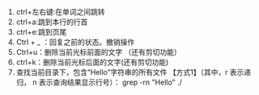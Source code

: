 1. ctrl+左右键:在单词之间跳转
2. ctrl+a:跳到本行的行首
3. ctrl+e:跳到页尾
4. Ctrl + _ ：回复之前的状态。撤销操作
5. Ctrl+u：删除当前光标前面的文字 （还有剪切功能）
6. ctrl+k：删除当前光标后面的文字(还有剪切功能)
7. 查找当前目录下，包含“Hello”字符串的所有文件
   【方式1】（其中，r 表示递归， n 表示查询结果显示行号）：
   grep -rn "Hello" ./